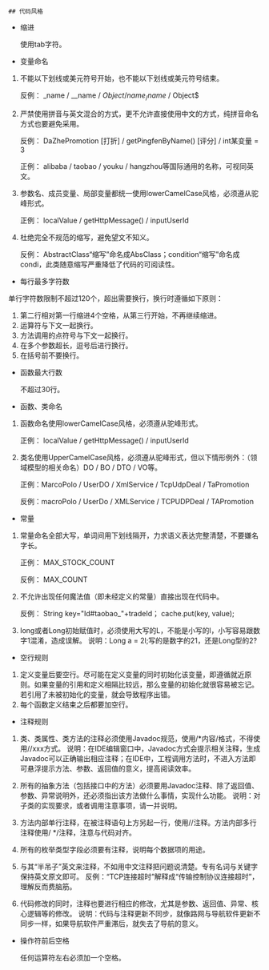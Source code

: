 	## 代码风格
	
- 缩进

  使用tab字符。
- 变量命名
1. 不能以下划线或美元符号开始，也不能以下划线或美元符号结束。

   反例： _name / __name / $Object / name_ / name$ / Object$
2. 严禁使用拼音与英文混合的方式，更不允许直接使用中文的方式，纯拼音命名方式也要避免采用。
 
   反例： DaZhePromotion [打折] / getPingfenByName()  [评分] / int某变量 = 3
   
   正例： alibaba / taobao / youku / hangzhou等国际通用的名称，可视同英文。
3. 参数名、成员变量、局部变量都统一使用lowerCamelCase风格，必须遵从驼峰形式。
 
   正例： localValue / getHttpMessage() /  inputUserId
4. 杜绝完全不规范的缩写，避免望文不知义。
 
   反例： AbstractClass“缩写”命名成AbsClass；condition“缩写”命名成 condi，此类随意缩写严重降低了代码的可阅读性。
- 每行最多字符数

 单行字符数限制不超过120个，超出需要换行，换行时遵循如下原则：
1. 第二行相对第一行缩进4个空格，从第三行开始，不再继续缩进。
2. 运算符与下文一起换行。
3. 方法调用的点符号与下文一起换行。
4. 在多个参数超长，逗号后进行换行。
5. 在括号前不要换行。
- 函数最大行数

  不超过30行。
- 函数、类命名
1. 函数命名使用lowerCamelCase风格，必须遵从驼峰形式。
  
   正例： localValue / getHttpMessage() /  inputUserId
2. 类名使用UpperCamelCase风格，必须遵从驼峰形式，但以下情形例外：（领域模型的相关命名）DO / BO / DTO / VO等。
 
   正例：MarcoPolo / UserDO / XmlService / TcpUdpDeal /   TaPromotion
 
   反例：macroPolo / UserDo / XMLService / TCPUDPDeal /   TAPromotion
- 常量
1. 常量命名全部大写，单词间用下划线隔开，力求语义表达完整清楚，不要嫌名字长。
   
   正例： MAX_STOCK_COUNT
 
   反例： MAX_COUNT
2. 不允许出现任何魔法值（即未经定义的常量）直接出现在代码中。
 
   反例： String key="Id#taobao_"+tradeId；
cache.put(key,  value);
3. long或者Long初始赋值时，必须使用大写的L，不能是小写的l，小写容易跟数字1混淆，造成误解。
 说明：Long a = 2l;写的是数字的21，还是Long型的2?
- 空行规则
1. 定义变量后要空行。尽可能在定义变量的同时初始化该变量，即遵循就近原则。如果变量的引用和定义相隔比较远，那么变量的初始化就很容易被忘记。若引用了未被初始化的变量，就会导致程序出错。
2. 每个函数定义结束之后都要加空行。
- 注释规则
1. 类、类属性、类方法的注释必须使用Javadoc规范，使用/*内容/格式，不得使用//xxx方式。
 说明：在IDE编辑窗口中，Javadoc方式会提示相关注释，生成Javadoc可以正确输出相应注释；在IDE中，工程调用方法时，不进入方法即可悬浮提示方法、参数、返回值的意义，提高阅读效率。

2. 所有的抽象方法（包括接口中的方法）必须要用Javadoc注释、除了返回值、参数、异常说明外，还必须指出该方法做什么事情，实现什么功能。
 说明：对子类的实现要求，或者调用注意事项，请一并说明。
3. 方法内部单行注释，在被注释语句上方另起一行，使用//注释。方法内部多行注释使用/ */注释，注意与代码对齐。

4. 所有的枚举类型字段必须要有注释，说明每个数据项的用途。

5. 与其“半吊子”英文来注释，不如用中文注释把问题说清楚。专有名词与关键字保持英文原文即可。
 反例：“TCP连接超时”解释成“传输控制协议连接超时”，理解反而费脑筋。
6. 代码修改的同时，注释也要进行相应的修改，尤其是参数、返回值、异常、核心逻辑等的修改。
 说明：代码与注释更新不同步，就像路网与导航软件更新不同步一样，如果导航软件严重滞后，就失去了导航的意义。
- 操作符前后空格

  任何运算符左右必须加一个空格。

 
